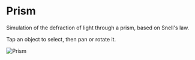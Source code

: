 # Prism

Simulation of the defraction of light through a prism, based on Snell's law.

Tap an object to select, then pan or rotate it.

![Prism](https://github.com/user-attachments/assets/29161d29-6257-472f-acd4-db1a04280ca9)
